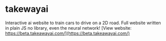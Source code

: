 # takewayai
Interactive ai website to train cars to drive on a 2D road.
Full website written in plain JS no library, even the neural network!
[View website: https://beta.takeawayai.com/](https://beta.takeawayai.com/)
